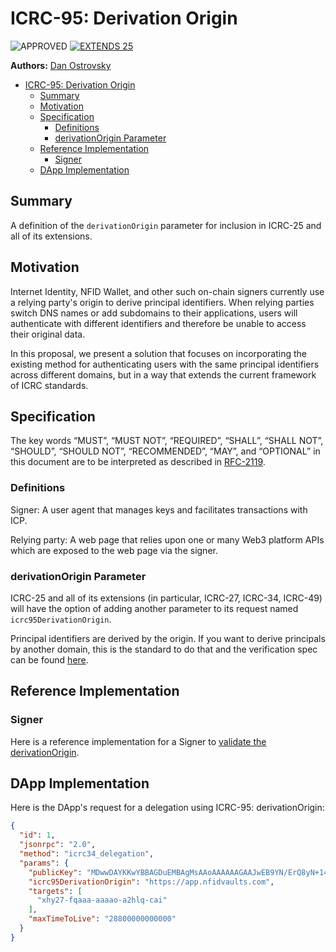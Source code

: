# ICRC-95: Derivation Origin

![APPROVED] [![EXTENDS 25]](./icrc_25_signer_interaction_standard.md)

**Authors:** [Dan Ostrovsky](https://github.com/dostro)

<!-- TOC -->
* [ICRC-95: Derivation Origin](#icrc-95-derivation-origin)
  * [Summary](#summary)
  * [Motivation](#motivation)
  * [Specification](#specification)
    * [Definitions](#definitions)
    * [derivationOrigin Parameter](#derivationorigin-parameter)
  * [Reference Implementation](#reference-implementation)
    * [Signer](#signer)
  * [DApp Implementation](#dapp-implementation)
<!-- TOC -->

## Summary

A definition of the `derivationOrigin` parameter for inclusion in ICRC-25 and all of its extensions.

## Motivation

Internet Identity, NFID Wallet, and other such on-chain signers currently use a relying party's origin to derive principal identifiers. When relying parties switch DNS names or add subdomains to their applications, users will authenticate with different identifiers and therefore be unable to access their original data.

In this proposal, we present a solution that focuses on incorporating the existing method for authenticating users with the same principal identifiers across different domains, but in a way that extends the current framework of ICRC standards.

## Specification

The key words “MUST”, “MUST NOT”, “REQUIRED”, “SHALL”, “SHALL NOT”, “SHOULD”, “SHOULD NOT”, “RECOMMENDED”, “MAY”, and “OPTIONAL” in this document are to be interpreted as described in [RFC-2119](https://www.rfc-editor.org/rfc/rfc2119).

### Definitions

Signer: A user agent that manages keys and facilitates transactions with ICP.

Relying party: A web page that relies upon one or many Web3 platform APIs which are exposed to the web page via the signer.

### derivationOrigin Parameter

ICRC-25 and all of its extensions (in particular, ICRC-27, ICRC-34, ICRC-49) will have the option of adding another parameter to its request named `icrc95DerivationOrigin`.

Principal identifiers are derived by the origin. If you want to derive principals by another domain, this is the standard to do that 
and the verification spec can be found [here](https://internetcomputer.org/docs/current/references/ii-spec#alternative-frontend-origins).

## Reference Implementation

### Signer

Here is a reference implementation for a Signer to [validate the derivationOrigin](https://github.com/dfinity/internet-identity/blob/51f050b3f0bf5c21e55f62577bcb4d51c954f738/src/frontend/src/utils/validateDerivationOrigin.ts#L20).

## DApp Implementation

Here is the DApp's request for a delegation using ICRC-95: derivationOrigin:

```json
{
  "id": 1,
  "jsonrpc": "2.0",
  "method": "icrc34_delegation",
  "params": {
    "publicKey": "MDwwDAYKKwYBBAGDuEMBAgMsAAoAAAAAAGAAJwEB9YN/ErQ8yN+14qewhrU0Hm2rZZ77SrydLsSMRYHoNxM=",
    "icrc95DerivationOrigin": "https://app.nfidvaults.com",
    "targets": [
      "xhy27-fqaaa-aaaao-a2hlq-cai"
    ],
    "maxTimeToLive": "28800000000000"
  }
}
```

[APPROVED]: https://img.shields.io/badge/STATUS-APPROVED-ed1e7a.svg

[EXTENDS 25]: https://img.shields.io/badge/EXTENDS-ICRC--25-ed1e7a.svg